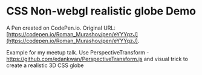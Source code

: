 # CSS Non-webgl realistic globe Demo

A Pen created on CodePen.io. Original URL: [https://codepen.io/Roman_Murashov/pen/eYYYqzJ](https://codepen.io/Roman_Murashov/pen/eYYYqzJ).

Example for my meetup talk. Use PerspectiveTransform - https://github.com/edankwan/PerspectiveTransform.js and visual trick to create a realistic 3D CSS globe